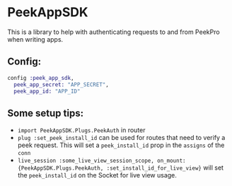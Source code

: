 # PeekAppSDK

This is a library to help with authenticating requests to and from PeekPro when
writing apps.

## Config:

```elixir
config :peek_app_sdk,
  peek_app_secret: "APP_SECRET",
  peek_app_id: "APP_ID"
```

## Some setup tips:

- `import PeekAppSDK.Plugs.PeekAuth` in router
- `plug :set_peek_install_id` can be used for routes that need to verify a peek
  request. This will set a `peek_install_id` prop in the `assigns` of the `conn`
- `live_session :some_live_view_session_scope, on_mount: {PeekAppSDK.Plugs.PeekAuth, :set_install_id_for_live_view}` will set the
  `peek_install_id` on the Socket for live view usage.
